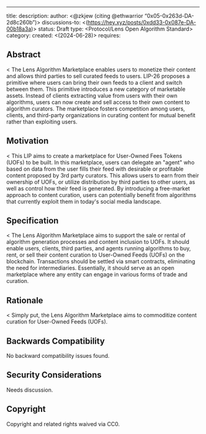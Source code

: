 ---
title: <Introducing the Lens Algorithm Marketplace>
description: <A marketplace where content creation by algorithm runners can be rented and bought by Lens Users>
author: <@zkjew (citing @ethwarrior “0x05-0x263d-DA-2d8c260b”)>
discussions-to: <(https://hey.xyz/posts/0xdd33-0x087e-DA-00b18a3a)>
status: Draft
type: <Protocol/Lens Open Algorithm Standard>
category: <Contracts> 
created: <(2024-06-28)>
requires: <LIP-26> 
## Abstract

<
  The Lens Algorithm Marketplace enables users to monetize their content and allows third parties to sell curated feeds to users. LIP-26 proposes a primitive where users can bring their own feeds to a client and switch between them. This primitive introduces a new category of marketable assets. Instead of clients extracting value from users with their own algorithms, users can now create and sell access to their own content to algorithm curators. The marketplace fosters competition among users, clients, and third-party organizations in curating content for mutual benefit rather than exploiting users.
>

## Motivation

<
  This LIP aims to create a marketplace for User-Owned Fees Tokens (UOFs) to be built. In this marketplace, users can delegate an "agent" who based on data from the user fills their feed with desirable or profitable content proposed by 3rd party curators. This allows users to earn from their ownership of UOFs, or utilize distribution by third parties to other users, as well as control how their feed is generated. By introducing a free-market approach to content curation, users can potentially benefit from algorithms that currently exploit them in today's social media landscape.
>

## Specification

<
  The Lens Algorithm Marketplace aims to support the sale or rental of algorithm generation processes and content inclusion to UOFs. It should enable users, clients, third parties, and agents running algorithms to buy, rent, or sell their 
content curation to User-Owned Feeds (UOFs) on the blockchain. Transactions should be settled via smart contracts, eliminating the need for intermediaries. Essentially, it should serve as an open marketplace where any entity can engage in various forms of trade and curation. 

>

## Rationale

<
  Simply put, the Lens Algorithm Marketplace aims to commoditize content curation for User-Owned Feeds (UOFs).
>

## Backwards Compatibility

No backward compatibility issues found.

## Security Considerations

Needs discussion.

## Copyright

Copyright and related rights waived via CC0.
